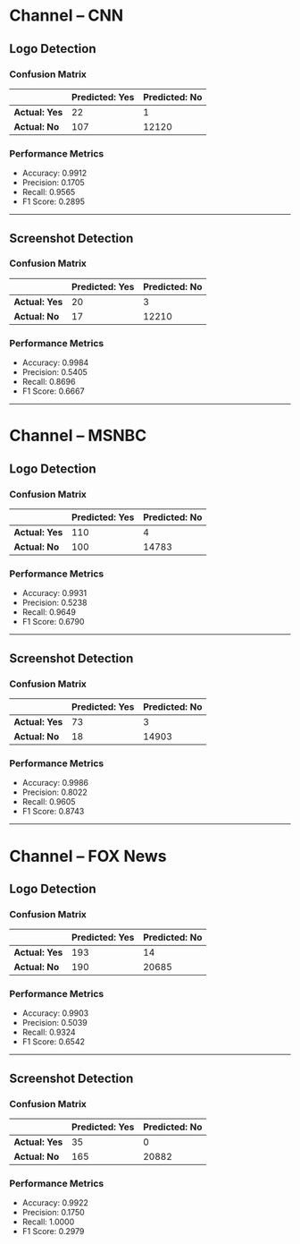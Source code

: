 # Channel – CNN

## Logo Detection

### Confusion Matrix

|                | Predicted: Yes | Predicted: No |
|----------------|----------------|---------------|
| **Actual: Yes** | 22             | 1             |
| **Actual: No**  | 107            | 12120         |

### Performance Metrics

- Accuracy: 0.9912  
- Precision: 0.1705  
- Recall: 0.9565  
- F1 Score: 0.2895  

---

## Screenshot Detection

### Confusion Matrix

|                | Predicted: Yes | Predicted: No |
|----------------|----------------|---------------|
| **Actual: Yes** | 20             | 3             |
| **Actual: No**  | 17             | 12210         |

### Performance Metrics

- Accuracy: 0.9984  
- Precision: 0.5405  
- Recall: 0.8696  
- F1 Score: 0.6667  

---

# Channel – MSNBC

## Logo Detection

### Confusion Matrix

|                | Predicted: Yes | Predicted: No |
|----------------|----------------|---------------|
| **Actual: Yes** | 110            | 4             |
| **Actual: No**  | 100            | 14783         |

### Performance Metrics

- Accuracy: 0.9931  
- Precision: 0.5238  
- Recall: 0.9649  
- F1 Score: 0.6790  

---

## Screenshot Detection

### Confusion Matrix

|                | Predicted: Yes | Predicted: No |
|----------------|----------------|---------------|
| **Actual: Yes** | 73             | 3             |
| **Actual: No**  | 18             | 14903         |

### Performance Metrics

- Accuracy: 0.9986  
- Precision: 0.8022  
- Recall: 0.9605  
- F1 Score: 0.8743  

---

# Channel – FOX News

## Logo Detection

### Confusion Matrix

|                | Predicted: Yes | Predicted: No |
|----------------|----------------|---------------|
| **Actual: Yes** | 193            | 14            |
| **Actual: No**  | 190            | 20685         |

### Performance Metrics

- Accuracy: 0.9903  
- Precision: 0.5039  
- Recall: 0.9324  
- F1 Score: 0.6542  

---

## Screenshot Detection

### Confusion Matrix

|                | Predicted: Yes | Predicted: No |
|----------------|----------------|---------------|
| **Actual: Yes** | 35             | 0             |
| **Actual: No**  | 165            | 20882         |

### Performance Metrics

- Accuracy: 0.9922  
- Precision: 0.1750  
- Recall: 1.0000  
- F1 Score: 0.2979  
